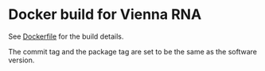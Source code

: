 # Docker build for Vienna RNA

See [Dockerfile](./Dockerfile) for the build details.

The commit tag and the package tag are set to be the same as the software version.
